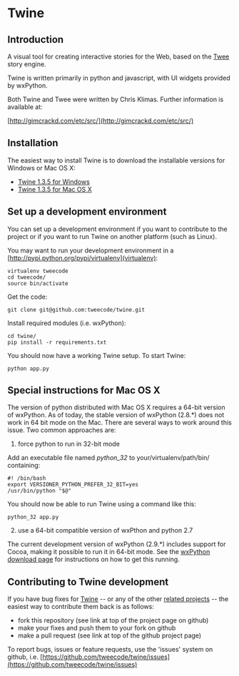 Twine
=====

Introduction
------------

A visual tool for creating interactive stories for the Web, based on the
[Twee](https://github.com/tweecode/twee) story engine.

Twine is written primarily in python and javascript, with UI widgets 
provided by wxPython.

Both Twine and Twee were written by Chris Klimas. Further information is
available at:

[http://gimcrackd.com/etc/src/](http://gimcrackd.com/etc/src/)

Installation
------------

The easiest way to install Twine is to download the installable versions
for Windows or Mac OS X:

 * [Twine 1.3.5 for Windows](http://twee.googlecode.com/files/twine-1.3.5-windows.exe)
 * [Twine 1.3.5 for Mac OS X](http://twee.googlecode.com/files/twine-1.3.5-osx.zip)

Set up a development environment
--------------------------------

You can set up a development environment if you want to contribute to 
the project or if you want to run Twine on another platform (such as 
Linux).

You may want to run your development environment in a
[http://pypi.python.org/pypi/virtualenv](virtualenv):

    virtualenv tweecode
    cd tweecode/
    source bin/activate

Get the code:

	git clone git@github.com:tweecode/twine.git

Install required modules (i.e. wxPython):

	cd twine/
	pip install -r requirements.txt

You should now have a working Twine setup. To start Twine:

	python app.py

Special instructions for Mac OS X
---------------------------------

The version of python distributed with Mac OS X requires a 64-bit version
of wxPython. As of today, the stable version of wxPython (2.8.*) does not 
work in 64 bit mode on the Mac. There are several ways to work around this
issue. Two common approaches are:

1. force python to run in 32-bit mode

Add an executable file named *python_32* to your/virtualenv/path/bin/ 
containing:

	#! /bin/bash
	export VERSIONER_PYTHON_PREFER_32_BIT=yes
	/usr/bin/python "$@"

You should now be able to run Twine using a command like this:

	python_32 app.py

2. use a 64-bit compatible version of wxPthon and python 2.7

The current development version of wxPython (2.9.*) includes support for 
Cocoa, making it possible to run it in 64-bit mode. See the 
[wxPython download page](http://www.wxpython.org/download.php) for 
instructions on how to get this running.

Contributing to Twine development
---------------------------------

If you have bug fixes for [Twine](https://github.com/tweecode/twine) -- or
any of the other  [related projects](https://github.com/tweecode) -- the 
easiest way to contribute them back is as follows:

* fork this repository (see link at top of the project page on github)
* make your fixes and push them to your fork on github
* make a pull request (see link at top of the github project page)

To report bugs, issues or feature requests, use the 'issues' system on
github, i.e. [https://github.com/tweecode/twine/issues](https://github.com/tweecode/twine/issues)

